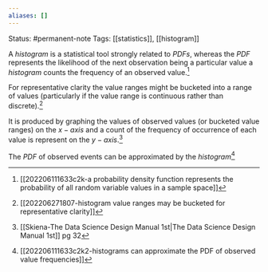 ```yaml
---
aliases: []
---
```

Status: #permanent-note 
Tags: [[statistics]], [[histogram]]

A *histogram* is a statistical tool strongly related to *PDFs*, whereas the *PDF* represents the likelihood of the next observation being a particular value a *histogram* counts the frequency of an observed value.[^1]

For representative clarity the value ranges might be bucketed into a range of values (particularly if the value range is continuous rather than discrete).[^2]

It is produced by graphing the values of observed values (or bucketed value ranges) on the $x-axis$ and a count of the frequency of occurrence of each value is represent on the $y-axis$.[^4]


The *PDF* of observed events can be approximated by the *histogram*[^3]
[^1]: [[202206111633c2k-a probability density function represents the probability of all random variable values in a sample space]]
[^2]:[[202206271807-histogram value ranges may be bucketed for representative clarity]]
[^3]: [[202206111633c2k2-histograms can approximate the PDF of observed value frequencies]]
[^4]: [[Skiena-The Data Science  Design Manual 1st|The Data Science Design Manual 1st]] pg 32